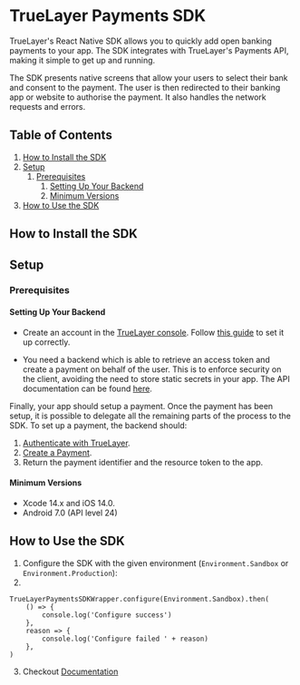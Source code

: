 # TrueLayer Payments SDK

TrueLayer's React Native SDK allows you to quickly add open banking payments to your app. The SDK integrates with TrueLayer's Payments API, making it simple to get up and running.

The SDK presents native screens that allow your users to select their bank and consent to the payment. The user is then redirected to their banking app or website to authorise the payment. It also handles the network requests and errors.

## Table of Contents

1. [How to Install the SDK](#how-to-install-the-sdk)
2. [Setup](#setup)
	1. [Prerequisites](#prerequisites)
		1. [Setting Up Your Backend](#setting-up-your-backend) 
		2. [Minimum Versions](#minimum-versions)
3. [How to Use the SDK](#how-to-use-the-sdk)

## How to Install the SDK

## Setup

### Prerequisites

#### Setting Up Your Backend

- Create an account in the [TrueLayer console](https://console.truelayer.com/). 
Follow [this guide](https://docs.truelayer.com/docs/get-started-with-truelayer) to set it up correctly.

- You need a backend which is able to retrieve an access token and create a payment on behalf of the user. This is to enforce security on the client, avoiding the need to store static secrets in your app. The API documentation can be found [here](https://docs.truelayer.com/).

Finally, your app should setup a payment. Once the payment has been setup, it is possible to delegate all the remaining parts of the process to the SDK. To set up a payment, the backend should:

1. [Authenticate with TrueLayer](https://docs.truelayer.com/docs/retrieve-a-token-in-your-server-for-payments-v3).
2. [Create a Payment](https://docs.truelayer.com/docs/single-payments-for-payments-v3).
3. Return the payment identifier and the resource token to the app.

#### Minimum Versions
- Xcode 14.x and iOS 14.0.
- Android 7.0 (API level 24)

## How to Use the SDK

1. Configure the SDK with the given environment (`Environment.Sandbox` or `Environment.Production`):
2. 
```
TrueLayerPaymentsSDKWrapper.configure(Environment.Sandbox).then(
	() => {
		console.log('Configure success')
	},
	reason => {
		console.log('Configure failed ' + reason)
	},
)
```

3. Checkout [Documentation](docs/DOCUMENTATION.md)
